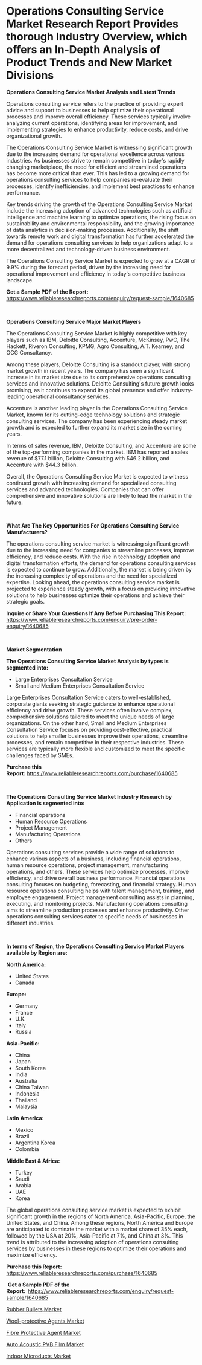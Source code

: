 <p><h1>Operations Consulting Service Market Research Report Provides thorough Industry Overview, which offers an In-Depth Analysis of Product Trends and New Market Divisions</h1></p><p><strong>Operations Consulting Service Market Analysis and Latest Trends</strong></p>
<p><p>Operations consulting service refers to the practice of providing expert advice and support to businesses to help optimize their operational processes and improve overall efficiency. These services typically involve analyzing current operations, identifying areas for improvement, and implementing strategies to enhance productivity, reduce costs, and drive organizational growth.</p><p>The Operations Consulting Service Market is witnessing significant growth due to the increasing demand for operational excellence across various industries. As businesses strive to remain competitive in today's rapidly changing marketplace, the need for efficient and streamlined operations has become more critical than ever. This has led to a growing demand for operations consulting services to help companies re-evaluate their processes, identify inefficiencies, and implement best practices to enhance performance.</p><p>Key trends driving the growth of the Operations Consulting Service Market include the increasing adoption of advanced technologies such as artificial intelligence and machine learning to optimize operations, the rising focus on sustainability and environmental responsibility, and the growing importance of data analytics in decision-making processes. Additionally, the shift towards remote work and digital transformation has further accelerated the demand for operations consulting services to help organizations adapt to a more decentralized and technology-driven business environment.</p><p>The Operations Consulting Service Market is expected to grow at a CAGR of 9.9% during the forecast period, driven by the increasing need for operational improvement and efficiency in today's competitive business landscape.</p></p>
<p><strong>Get a Sample PDF of the Report:&nbsp;</strong> <a href="https://www.reliableresearchreports.com/enquiry/request-sample/1640685">https://www.reliableresearchreports.com/enquiry/request-sample/1640685</a></p>
<p>&nbsp;</p>
<p><strong>Operations Consulting Service Major Market Players</strong></p>
<p><p>The Operations Consulting Service Market is highly competitive with key players such as IBM, Deloitte Consulting, Accenture, McKinsey, PwC, The Hackett, Riveron Consulting, KPMG, Agro Consulting, A.T. Kearney, and OCG Consultancy.</p><p>Among these players, Deloitte Consulting is a standout player, with strong market growth in recent years. The company has seen a significant increase in its market size due to its comprehensive operations consulting services and innovative solutions. Deloitte Consulting's future growth looks promising, as it continues to expand its global presence and offer industry-leading operational consultancy services.</p><p>Accenture is another leading player in the Operations Consulting Service Market, known for its cutting-edge technology solutions and strategic consulting services. The company has been experiencing steady market growth and is expected to further expand its market size in the coming years.</p><p>In terms of sales revenue, IBM, Deloitte Consulting, and Accenture are some of the top-performing companies in the market. IBM has reported a sales revenue of $77.1 billion, Deloitte Consulting with $46.2 billion, and Accenture with $44.3 billion.</p><p>Overall, the Operations Consulting Service Market is expected to witness continued growth with increasing demand for specialized consulting services and advanced technologies. Companies that can offer comprehensive and innovative solutions are likely to lead the market in the future.</p></p>
<p>&nbsp;</p>
<p><strong>What Are The Key Opportunities For Operations Consulting Service Manufacturers?</strong></p>
<p><p>The operations consulting service market is witnessing significant growth due to the increasing need for companies to streamline processes, improve efficiency, and reduce costs. With the rise in technology adoption and digital transformation efforts, the demand for operations consulting services is expected to continue to grow. Additionally, the market is being driven by the increasing complexity of operations and the need for specialized expertise. Looking ahead, the operations consulting service market is projected to experience steady growth, with a focus on providing innovative solutions to help businesses optimize their operations and achieve their strategic goals.</p></p>
<p><strong>Inquire or Share Your Questions If Any Before Purchasing This Report:</strong> <a href="https://www.reliableresearchreports.com/enquiry/pre-order-enquiry/1640685">https://www.reliableresearchreports.com/enquiry/pre-order-enquiry/1640685</a></p>
<p>&nbsp;</p>
<p><strong>Market Segmentation</strong></p>
<p><strong>The Operations Consulting Service Market Analysis by types is segmented into:</strong></p>
<p><ul><li>Large Enterprises Consultation Service</li><li>Small and Medium Enterprises Consultation Service</li></ul></p>
<p><p>Large Enterprises Consultation Service caters to well-established, corporate giants seeking strategic guidance to enhance operational efficiency and drive growth. These services often involve complex, comprehensive solutions tailored to meet the unique needs of large organizations. On the other hand, Small and Medium Enterprises Consultation Service focuses on providing cost-effective, practical solutions to help smaller businesses improve their operations, streamline processes, and remain competitive in their respective industries. These services are typically more flexible and customized to meet the specific challenges faced by SMEs.</p></p>
<p><strong>Purchase this Report:&nbsp;</strong><a href="https://www.reliableresearchreports.com/purchase/1640685">https://www.reliableresearchreports.com/purchase/1640685</a></p>
<p>&nbsp;</p>
<p><strong>The Operations Consulting Service Market Industry Research by Application is segmented into:</strong></p>
<p><ul><li>Financial operations</li><li>Human Resource Operations</li><li>Project Management</li><li>Manufacturing Operations</li><li>Others</li></ul></p>
<p><p>Operations consulting services provide a wide range of solutions to enhance various aspects of a business, including financial operations, human resource operations, project management, manufacturing operations, and others. These services help optimize processes, improve efficiency, and drive overall business performance. Financial operations consulting focuses on budgeting, forecasting, and financial strategy. Human resource operations consulting helps with talent management, training, and employee engagement. Project management consulting assists in planning, executing, and monitoring projects. Manufacturing operations consulting aims to streamline production processes and enhance productivity. Other operations consulting services cater to specific needs of businesses in different industries.</p></p>
<p>&nbsp;</p>
<p><strong>In terms of Region, the Operations Consulting Service Market Players available by Region are:</strong></p>
<p>
    <p> <strong> North America: </strong>
        <ul>
            <li>United States</li>
            <li>Canada</li>
        </ul>
        </p> 
    <p> <strong> Europe: </strong>
        <ul>
            <li>Germany</li>
            <li>France</li>
            <li>U.K.</li>
            <li>Italy</li>
            <li>Russia</li>
        </ul>
        </p> 
    <p> <strong> Asia-Pacific: </strong>
        <ul>
            <li>China</li>
            <li>Japan</li>
            <li>South Korea</li>
            <li>India</li>
            <li>Australia</li>
            <li>China Taiwan</li>
            <li>Indonesia</li>
            <li>Thailand</li>
            <li>Malaysia</li>
        </ul>
        </p> 
    <p> <strong> Latin America: </strong>
        <ul>
            <li>Mexico</li>
            <li>Brazil</li>
            <li>Argentina Korea</li>
            <li>Colombia</li>
        </ul>
        </p> 
    <p> <strong> Middle East & Africa: </strong>
        <ul>
            <li>Turkey</li>
            <li>Saudi</li>
            <li>Arabia</li>
            <li>UAE</li>
            <li>Korea</li>
        </ul>
    </p>
    </p>
<p><p>The global operations consulting service market is expected to exhibit significant growth in the regions of North America, Asia-Pacific, Europe, the United States, and China. Among these regions, North America and Europe are anticipated to dominate the market with a market share of 35% each, followed by the USA at 20%, Asia-Pacific at 7%, and China at 3%. This trend is attributed to the increasing adoption of operations consulting services by businesses in these regions to optimize their operations and maximize efficiency.</p></p>
<p><strong>Purchase this Report: </strong><a href="https://www.reliableresearchreports.com/purchase/1640685">https://www.reliableresearchreports.com/purchase/1640685</a></p>
<p>&nbsp;<strong>Get a Sample PDF of the Report:&nbsp;&nbsp;</strong><a href="https://www.reliableresearchreports.com/enquiry/request-sample/1640685">https://www.reliableresearchreports.com/enquiry/request-sample/1640685</a></p>
<p><strong></strong></p>
<p><p><a href="https://github.com/lababdou/Market-Research-Report-List-1/blob/main/rubber-bullets-market.md">Rubber Bullets Market</a></p><p><a href="https://github.com/Sherrillcrooksxa8i18ucf2m/Market-Research-Report-List-1/blob/main/wool-protective-agents-market.md">Wool-protective Agents Market</a></p><p><a href="https://github.com/Chiragrp22/Market-Research-Report-List-3/blob/main/fibre-protective-agent-market.md">Fibre Protective Agent Market</a></p><p><a href="https://github.com/rahu1503/Market-Research-Report-List-2/blob/main/auto-acoustic-pvb-film-market.md">Auto Acoustic PVB Film Market</a></p><p><a href="https://github.com/derrinmiltonellis35gcl/Market-Research-Report-List-1/blob/main/indoor-microducts-market.md">Indoor Microducts Market</a></p></p>